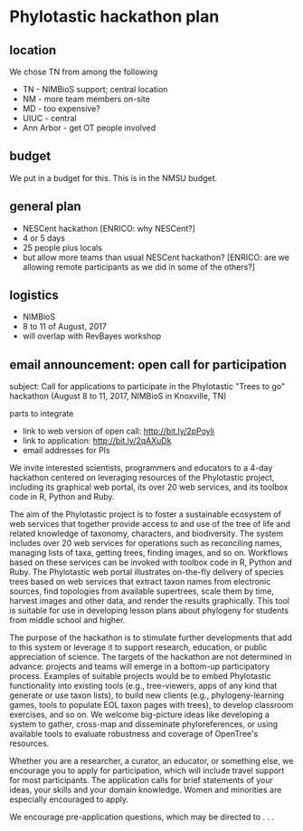 # Phylotastic hackathon plan

## location

We chose TN from among the following
* TN - NIMBioS support; central location
* NM - more team members on-site
* MD - too expensive? 
* UIUC - central
* Ann Arbor - get OT people involved

## budget

We put in a budget for this.  This is in the NMSU budget. 

## general plan 

* NESCent hackathon [ENRICO: why NESCent?]
* 4 or 5 days
* 25 people plus locals
* but allow more teams than usual NESCent hackathon? [ENRICO: are we allowing remote participants as we did in some of the others?]

## logistics

* NIMBioS
* 8 to 11 of August, 2017
* will overlap with RevBayes workshop

## email announcement: open call for participation

subject: Call for applications to participate in the Phylotastic "Trees to go" hackathon (August 8 to 11, 2017, NIMBioS in Knoxville, TN)

parts to integrate
* link to web version of open call: http://bit.ly/2pPoyli
* link to application: http://bit.ly/2qAXuDk
* email addresses for PIs

We invite interested scientists, programmers and educators to a 4-day hackathon centered on leveraging resources of the Phylotastic project, including its graphical web portal, its over 20 web services, and its toolbox code in R, Python and Ruby.  

The aim of the Phylotastic project is to foster a sustainable ecosystem of web services that together provide access to and use of the tree of life and related knowledge of taxonomy, characters, and biodiversity.  The system includes over 20 web services for operations such as reconciling names, managing lists of taxa, getting trees, finding images, and so on.  Workflows based on these services can be invoked with toolbox code in R, Python and Ruby.  The Phylotastic web portal illustrates on-the-fly delivery of species trees based on web services that extract taxon names from electronic sources, find topologies from available supertrees, scale them by time, harvest images and other data, and render the results graphically.  This tool is suitable for use in developing lesson plans about phylogeny for students from middle school and higher.  

The purpose of the hackathon is to stimulate further developments that add to this system or leverage it to support research, education, or public appreciation of science.  The targets of the hackathon are not determined in advance: projects and teams will emerge in a bottom-up participatory process.  Examples of suitable projects would be to embed Phylotastic functionality into existing tools (e.g., tree-viewers, apps of any kind that generate or use taxon lists), to build new clients (e.g., phylogeny-learning games, tools to populate EOL taxon pages with trees), to develop classroom exercises, and so on.  We welcome big-picture ideas like developing a system to gather, cross-map and disseminate phyloreferences, or using available tools to evaluate robustness and coverage of OpenTree's resources. 

Whether you are a researcher, a curator, an educator, or something else, we encourage you to apply for participation, which will include travel support for most participants.  The application calls for brief statements of your ideas, your skills and your domain knowledge.  Women and minorities are especially encouraged to apply. 

We encourage pre-application questions, which may be directed to . . . 

